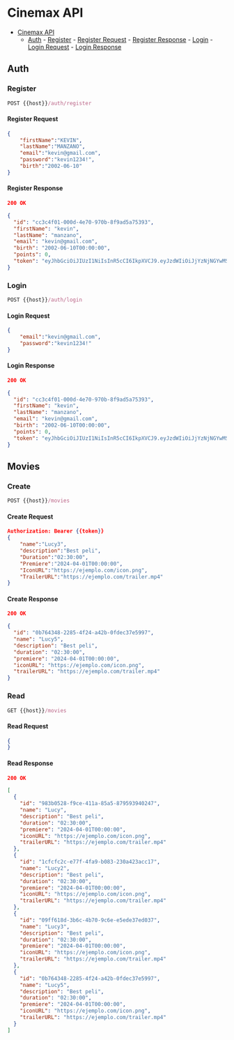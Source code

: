 # Cinemax API

- [Cinemax API](#cinemax-api)
  - [Auth](#auth)
        - [Register](#register)
            - [Register Request](#register-request)
            - [Register Response](#register-response)
        - [Login](#login)
            - [Login Request](#login-request)
            - [Login Response](#login-response)

## Auth

### Register

```js
POST {{host}}/auth/register
```

#### Register Request

```json
{
    "firstName":"KEVIN",
    "lastName":"MANZANO",
    "email":"kevin@gmail.com",
    "password":"kevin1234!",
    "birth":"2002-06-10"
}
```

#### Register Response

```json
200 OK
```

```json
{
  "id": "cc3c4f01-000d-4e70-970b-8f9ad5a75393",
  "firstName": "kevin",
  "lastName": "manzano",
  "email": "kevin@gmail.com",
  "birth": "2002-06-10T00:00:00",
  "points": 0,
  "token": "eyJhbGciOiJIUzI1NiIsInR5cCI6IkpXVCJ9.eyJzdWIiOiJjYzNjNGYwMS0wMDBkLTRlNzAtOTcwYi04ZjlhZDVhNzUzOTMiLCJnaXZlbl9uYW1lIjoia2V2aW4iLCJmYW1pbHlfbmFtZSI6Im1hbnphbm8iLCJqdGkiOiI3NzMzMWQ5NC1jNWFkLTRkZmItODkxOS0wZDUyMGFkZjk5MjUiLCJleHAiOjE3MTAxMTc1MzMsImlzcyI6IkNpbmVtYXgiLCJhdWQiOiJDaW5lbWF4In0.tgwyAeQbBSg7AN_cpfZx8iPoDfyyMeV3CwwnoDlNMs4"
}
```

### Login

```js
POST {{host}}/auth/login 
```

#### Login Request

```json
{
    "email":"kevin@gmail.com",
    "password":"kevin1234!"
}
```

#### Login Response

```json
200 OK
```

```json
{
  "id": "cc3c4f01-000d-4e70-970b-8f9ad5a75393",
  "firstName": "kevin",
  "lastName": "manzano",
  "email": "kevin@gmail.com",
  "birth": "2002-06-10T00:00:00",
  "points": 0,
  "token": "eyJhbGciOiJIUzI1NiIsInR5cCI6IkpXVCJ9.eyJzdWIiOiJjYzNjNGYwMS0wMDBkLTRlNzAtOTcwYi04ZjlhZDVhNzUzOTMiLCJnaXZlbl9uYW1lIjoia2V2aW4iLCJmYW1pbHlfbmFtZSI6Im1hbnphbm8iLCJqdGkiOiJlODFiMDI4Mi1lMzk5LTRkOTYtOTAyYy0yNzk5YjhiMGRlZjEiLCJleHAiOjE3MTAxMTc1ODYsImlzcyI6IkNpbmVtYXgiLCJhdWQiOiJDaW5lbWF4In0.T-c8BFgti1ofdxWwswG_zQCD69Yc8bdMXRU3cx6s4N8"
}
```

## Movies

### Create

```js
POST {{host}}/movies
```

#### Create Request

```json
Authorization: Bearer {{token}}
{
    "name":"Lucy3",
    "description":"Best peli",
    "Duration":"02:30:00",
    "Premiere":"2024-04-01T00:00:00",
    "IconURL":"https://ejemplo.com/icon.png",
    "TrailerURL":"https://ejemplo.com/trailer.mp4"
}
```

#### Create Response

```json
200 OK
```

```json
{
  "id": "0b764348-2285-4f24-a42b-0fdec37e5997",
  "name": "Lucy5",
  "description": "Best peli",
  "duration": "02:30:00",
  "premiere": "2024-04-01T00:00:00",
  "iconURL": "https://ejemplo.com/icon.png",
  "trailerURL": "https://ejemplo.com/trailer.mp4"
}
```

### Read

```js
GET {{host}}/movies
```

#### Read Request

```json
{
}
```

#### Read Response

```json
200 OK
```

```json
[
  {
    "id": "983b0528-f9ce-411a-85a5-879593940247",
    "name": "Lucy",
    "description": "Best peli",
    "duration": "02:30:00",
    "premiere": "2024-04-01T00:00:00",
    "iconURL": "https://ejemplo.com/icon.png",
    "trailerURL": "https://ejemplo.com/trailer.mp4"
  },
  {
    "id": "1cfcfc2c-e77f-4fa9-b083-230a423acc17",
    "name": "Lucy2",
    "description": "Best peli",
    "duration": "02:30:00",
    "premiere": "2024-04-01T00:00:00",
    "iconURL": "https://ejemplo.com/icon.png",
    "trailerURL": "https://ejemplo.com/trailer.mp4"
  },
  {
    "id": "09ff618d-3b6c-4b70-9c6e-e5ede37ed037",
    "name": "Lucy3",
    "description": "Best peli",
    "duration": "02:30:00",
    "premiere": "2024-04-01T00:00:00",
    "iconURL": "https://ejemplo.com/icon.png",
    "trailerURL": "https://ejemplo.com/trailer.mp4"
  },
  {
    "id": "0b764348-2285-4f24-a42b-0fdec37e5997",
    "name": "Lucy5",
    "description": "Best peli",
    "duration": "02:30:00",
    "premiere": "2024-04-01T00:00:00",
    "iconURL": "https://ejemplo.com/icon.png",
    "trailerURL": "https://ejemplo.com/trailer.mp4"
  }
]
```
